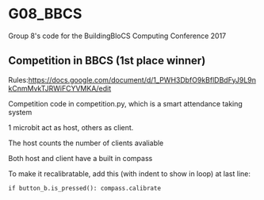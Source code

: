 # G08_BBCS
Group 8's code for the BuildingBloCS Computing Conference 2017

## Competition in BBCS (1st place winner)
Rules:https://docs.google.com/document/d/1_PWH3DbfO9kBflDBdFyJ9L9nkCnmMvkTJRWiFCYVMKA/edit

Competition code in competition.py, which is a smart attendance taking system

1 microbit act as host, others as client.

The host counts the number of clients avaliable

Both host and client have a built in compass

To make it recalibratable, add this (with indent to show in loop) at last line:

```
if button_b.is_pressed(): compass.calibrate
```
